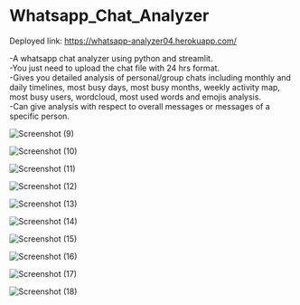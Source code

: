 # Whatsapp_Chat_Analyzer

Deployed link: https://whatsapp-analyzer04.herokuapp.com/

-A whatsapp chat analyzer using python and streamlit.\
-You just need to upload the chat file with 24 hrs format.\
-Gives you detailed analysis of personal/group chats including monthly and daily timelines, most busy days, most busy months, weekly activity map, most busy users, wordcloud, most used words and emojis analysis.\
-Can give analysis with respect to overall messages or messages of a specific person.

![Screenshot (9)](https://user-images.githubusercontent.com/55292083/153843795-d708350b-9dad-45d7-add0-7d698c44497e.png)

![Screenshot (10)](https://user-images.githubusercontent.com/55292083/153843882-57d720a9-e74b-4234-92eb-8efd9fffcaa0.png)

![Screenshot (11)](https://user-images.githubusercontent.com/55292083/153843964-256a525c-46d5-4997-bfaa-3750ccfd91ce.png)

![Screenshot (12)](https://user-images.githubusercontent.com/55292083/153844021-10a7e0e9-c3c8-464d-939e-4131d6cb2ada.png)

![Screenshot (13)](https://user-images.githubusercontent.com/55292083/153844030-2dc519fa-8873-47ce-aba4-4ca95d24133c.png)

![Screenshot (14)](https://user-images.githubusercontent.com/55292083/153844043-17aa1892-00c0-44fd-9bb2-292eadf6f298.png)

![Screenshot (15)](https://user-images.githubusercontent.com/55292083/153844054-450acb7a-1a2d-402d-ac9f-cee33796a5b9.png)

![Screenshot (16)](https://user-images.githubusercontent.com/55292083/153844061-2ac2fafe-c703-408e-ac88-a3e0dd83672f.png)

![Screenshot (17)](https://user-images.githubusercontent.com/55292083/153844072-6546e535-1044-4f58-b470-b3faf9d763ff.png)

![Screenshot (18)](https://user-images.githubusercontent.com/55292083/153844081-9ec4b596-8533-4248-a205-b32a39d485b0.png)
